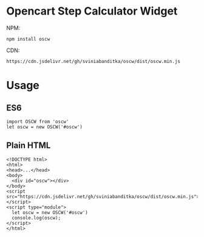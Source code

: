 # Opencart Step Calculator Widget

NPM:

```
npm install oscw
```
CDN:

```
https://cdn.jsdelivr.net/gh/sviniabanditka/oscw/dist/oscw.min.js
```

# Usage

## ES6

```
import OSCW from 'oscw'
let oscw = new OSCW('#oscw')
```

## Plain HTML

```
<!DOCTYPE html>
<html>
<head>...</head>
<body>
  <div id="oscw"></div>
</body>
<script src="https://cdn.jsdelivr.net/gh/sviniabanditka/oscw/dist/oscw.min.js"></script>
<script type="module">
  let oscw = new OSCW('#oscw')
  console.log(oscw);
</script>
</html>
```